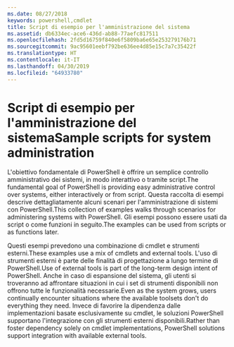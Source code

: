```yaml
---
ms.date: 08/27/2018
keywords: powershell,cmdlet
title: Script di esempio per l'amministrazione del sistema
ms.assetid: db6334ec-ace6-436d-ab88-77aefc817511
ms.openlocfilehash: 2fd5d16759f840e6f5809ba6e65e253279176b71
ms.sourcegitcommit: 9ac95601eebf792be636ee4d85e15c7a7c35422f
ms.translationtype: HT
ms.contentlocale: it-IT
ms.lasthandoff: 04/30/2019
ms.locfileid: "64933780"
---
```

# <a name="sample-scripts-for-system-administration"></a><span data-ttu-id="4e45f-103">Script di esempio per l'amministrazione del sistema</span><span class="sxs-lookup"><span data-stu-id="4e45f-103">Sample scripts for system administration</span></span>

<span data-ttu-id="4e45f-104">L'obiettivo fondamentale di PowerShell è offrire un semplice controllo amministrativo dei sistemi, in modo interattivo o tramite script.</span><span class="sxs-lookup"><span data-stu-id="4e45f-104">The fundamental goal of PowerShell is providing easy administrative control over systems, either interactively or from script.</span></span> <span data-ttu-id="4e45f-105">Questa raccolta di esempi descrive dettagliatamente alcuni scenari per l'amministrazione di sistemi con PowerShell.</span><span class="sxs-lookup"><span data-stu-id="4e45f-105">This collection of examples walks through scenarios for administering systems with PowerShell.</span></span> <span data-ttu-id="4e45f-106">Gli esempi possono essere usati da script o come funzioni in seguito.</span><span class="sxs-lookup"><span data-stu-id="4e45f-106">The examples can be used from scripts or as functions later.</span></span>

<span data-ttu-id="4e45f-107">Questi esempi prevedono una combinazione di cmdlet e strumenti esterni.</span><span class="sxs-lookup"><span data-stu-id="4e45f-107">These examples use a mix of cmdlets and external tools.</span></span> <span data-ttu-id="4e45f-108">L'uso di strumenti esterni è parte delle finalità di progettazione a lungo termine di PowerShell.</span><span class="sxs-lookup"><span data-stu-id="4e45f-108">Use of external tools is part of the long-term design intent of PowerShell.</span></span> <span data-ttu-id="4e45f-109">Anche in caso di espansione del sistema, gli utenti si troveranno ad affrontare situazioni in cui i set di strumenti disponibili non offrono tutte le funzionalità necessarie.</span><span class="sxs-lookup"><span data-stu-id="4e45f-109">Even as the system grows, users continually encounter situations where the available toolsets don't do everything they need.</span></span> <span data-ttu-id="4e45f-110">Invece di favorire la dipendenza dalle implementazioni basate esclusivamente su cmdlet, le soluzioni PowerShell supportano l'integrazione con gli strumenti esterni disponibili.</span><span class="sxs-lookup"><span data-stu-id="4e45f-110">Rather than foster dependency solely on cmdlet implementations, PowerShell solutions support integration with available external tools.</span></span>